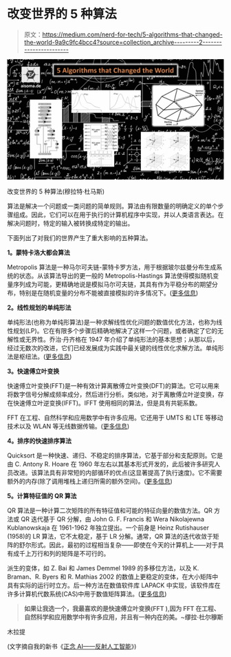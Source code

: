 # 改变世界的 5 种算法

> 原文：<https://medium.com/nerd-for-tech/5-algorithms-that-changed-the-world-9a9c9fc4bcc4?source=collection_archive---------2----------------------->

![](img/79483ce88a1f77645d657fc0876e9034.png)

改变世界的 5 种算法(穆拉特·杜马斯)

算法是解决一个问题或一类问题的简单规则。算法由有限数量的明确定义的单个步骤组成。因此，它们可以在用于执行的计算机程序中实现，并以人类语言表达。在解决问题时，特定的输入被转换成特定的输出。

下面列出了对我们的世界产生了重大影响的五种算法。

**1。蒙特卡洛大都会算法**

Metropolis 算法是一种马尔可夫链-蒙特卡罗方法，用于根据玻尔兹曼分布生成系统的状态。从该算法导出的更一般的 Metropolis-Hastings 算法使得模拟随机变量序列成为可能，更精确地说是模拟马尔可夫链，其具有作为平稳分布的期望分布，特别是在随机变量的分布不能被直接模拟的许多情况下。([更多信息](https://de.wikipedia.org/wiki/Metropolis-Algorithmus))

**2。线性规划的单纯形法**

单纯形法(也称为单纯形算法)是一种求解线性优化问题的数值优化方法，也称为线性规划(LP)。它在有限多个步骤后精确地解决了这样一个问题，或者确定了它的无解性或无界性。乔治·丹齐格在 1947 年介绍了单纯形法的基本思想；从那以后，经过无数次的改进，它们已经发展成为实践中最关键的线性优化求解方法。单纯形法是枢纽法。([更多信息](https://en.wikipedia.org/wiki/Simplex_algorithm))

**3。快速傅立叶变换**

快速傅立叶变换(FFT)是一种有效计算离散傅立叶变换(DFT)的算法。它可以用来将数字信号分解成频率成分，然后进行分析。类似地，对于离散傅立叶逆变换，存在快速傅立叶逆变换(IFFT)。IFFT 使用相同的算法，但是具有共轭系数。

FFT 在工程、自然科学和应用数学中有许多应用。它还用于 UMTS 和 LTE 等移动技术以及 WLAN 等无线数据传输。([更多信息](https://www.dspguide.com/ch12/2.htm))

**4。排序的快速排序算法**

Quicksort 是一种快速、递归、不稳定的排序算法，它基于部分和支配原则。它是由 C. Antony R. Hoare 在 1960 年左右以其基本形式开发的，此后被许多研究人员改进。该算法具有非常短的内部循环的优点(这显著提高了执行速度)。它不需要额外的内存(除了调用堆栈上递归所需的额外空间)。([更多信息](https://de.wikipedia.org/wiki/Quicksort))

**5。计算特征值的 QR 算法**

QR 算法是一种计算二次矩阵的所有特征值和可能的特征向量的数值方法。QR 方法或 QR 迭代基于 QR 分解，由 John G. F. Francis 和 Wera Nikolajewna Kublanowskaja 在 1961-1962 年独立提出。一个前身是 Heinz Rutishauser (1958)的 LR 算法，它不太稳定，基于 LR 分解。通常，QR 算法的迭代收敛于矩阵的舒尔形式。因此，最初的过程相当复杂——即使在今天的计算机上——对于具有成千上万行和列的矩阵是不可行的。

派生的变体，如 Z. Bai 和 James Demmel 1989 的多移位方法，以及 K. Braman、R. Byers 和 R. Mathias 2002 的数值上更稳定的变体，在大小矩阵中具有实际的运行时立方。后一种方法在数值软件库 LAPACK 中实现，该软件库在许多计算机代数系统(CAS)中用于数值矩阵算法。([更多信息](http://madrury.github.io/jekyll/update/statistics/2017/10/04/qr-algorithm.html))

> **如果让我选一个，我最喜欢的是快速傅立叶变换(FFT ),因为 FFT 在工程、自然科学和应用数学中有许多应用，并且有一种内在的美。~缪拉·杜尔穆斯**

木拉提

(文字摘自我的新书《[正念 AI——反射人工智能](https://www.amazon.com/dp/B0BKMK6HLJ)》)